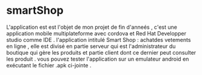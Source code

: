 # smartShop
L'application est est l'objet de mon projet de fin d'anneés ,
c'est une application mobile multiplateforme avec cordova et Red Hat Developper studio comme IDE .
l'application intitulé Smart Shop : achatdes vetements en ligne , 
elle est divisé en partie serveur qui est l'administrateur du boutique qui gère les produits
et partie client dont ce dernier peut consulter les produit .
vous pouvez tester l'application sur un emulateur android en exécutant le fichier .apk ci-jointe .
